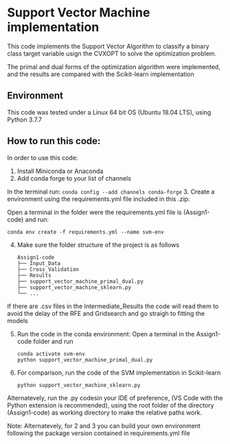 # Support Vector Machine implementation

This code implements the Support Vector Algorithm to classify a binary class target variable usign the CVXOPT to solve the optimization problem.

The primal and dual forms of the optimization algorithm were implemented, and the results are compared with the Scikit-learn implementation

## Environment

This code was tested under a Linux 64 bit OS (Ubuntu 18.04 LTS), using Python 3.7.7

## How to run this code:

In order to use this code:

1. Install Miniconda or Anaconda
2. Add conda forge to your list of channels

In the terminal run:
    ```
    conda config --add channels conda-forge
    ```
3. Create a environment using the requirements.yml file included in this .zip:

Open a terminal in the folder were the requirements.yml file is (Assign1-code) and run:

    conda env create -f requirements.yml --name svm-env


4. Make sure the folder structure of the project is as follows
    ```
    Assign1-code
    ├── Input_Data
    ├── Cross_Validation
    ├── Results
    ├── support_vector_machine_primal_dual.py
    ├── support_vector_machine_sklearn.py
    └── ...
    ```
If there are .csv files in the Intermediate_Results the code will read them to avoid the delay of the RFE and Gridsearch and go straigh to fitting the models

5.  Run the code in the conda environment: Open a terminal in the Assign1-code folder  and run 
	```
	conda activate svm-env
	python support_vector_machine_primal_dual.py
    ```

6. For comparison, run the code of the SVM implementation in Scikit-learn
    ```
    python support_vector_machine_sklearn.py
    ```
Alternatevely, run the .py codesin your IDE of preference, (VS Code with the Python extension is recommended), using the root folder of the directory (Assign1-code) as working directory to make the relative paths work.

Note: Alternatevely, for 2 and 3 you can build your own environment following the package version contained in requirements.yml file
